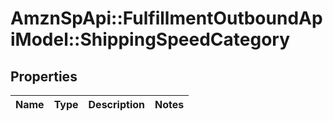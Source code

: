 # AmznSpApi::FulfillmentOutboundApiModel::ShippingSpeedCategory

## Properties
Name | Type | Description | Notes
------------ | ------------- | ------------- | -------------

